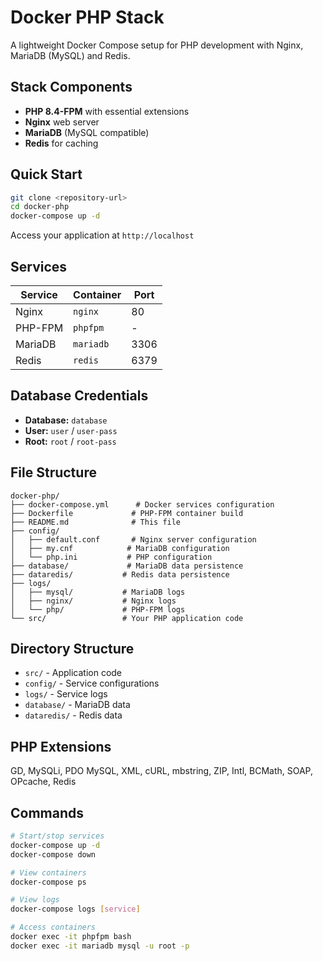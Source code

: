 # Docker PHP Stack

A lightweight Docker Compose setup for PHP development with Nginx, MariaDB (MySQL) and Redis.

## Stack Components

- **PHP 8.4-FPM** with essential extensions
- **Nginx** web server  
- **MariaDB** (MySQL compatible)
- **Redis** for caching

## Quick Start

```bash
git clone <repository-url>
cd docker-php
docker-compose up -d
```

Access your application at `http://localhost`

## Services

| Service | Container | Port | 
|---------|-----------|------|
| Nginx | `nginx` | 80 |
| PHP-FPM | `phpfpm` | - |
| MariaDB | `mariadb` | 3306 |
| Redis | `redis` | 6379 |

## Database Credentials

- **Database:** `database`
- **User:** `user` / `user-pass`
- **Root:** `root` / `root-pass`

## File Structure

```
docker-php/
├── docker-compose.yml      # Docker services configuration
├── Dockerfile             # PHP-FPM container build
├── README.md              # This file
├── config/
│   ├── default.conf       # Nginx server configuration
│   ├── my.cnf            # MariaDB configuration
│   └── php.ini           # PHP configuration
├── database/             # MariaDB data persistence
├── dataredis/           # Redis data persistence
├── logs/
│   ├── mysql/           # MariaDB logs
│   ├── nginx/           # Nginx logs
│   └── php/             # PHP-FPM logs
└── src/                 # Your PHP application code
```

## Directory Structure

- `src/` - Application code
- `config/` - Service configurations
- `logs/` - Service logs
- `database/` - MariaDB data
- `dataredis/` - Redis data

## PHP Extensions

GD, MySQLi, PDO MySQL, XML, cURL, mbstring, ZIP, Intl, BCMath, SOAP, OPcache, Redis

## Commands

```bash
# Start/stop services
docker-compose up -d
docker-compose down

# View containers
docker-compose ps

# View logs
docker-compose logs [service]

# Access containers
docker exec -it phpfpm bash
docker exec -it mariadb mysql -u root -p
```

